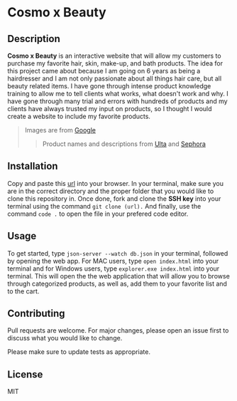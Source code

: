 # Cosmo x Beauty

## Description 
**Cosmo x Beauty** is an interactive website that will allow my customers to purchase my favorite hair, skin, make-up, and bath products. The idea for this project came about because I am going on 6 years as being a hairdresser and I am not only passionate about all things hair care, but all beauty related items. I have gone through intense product knowledge training to allow me to tell clients what works, what doesn't work and why. I have gone through many trial and errors with hundreds of products and my clients have always trusted my input on products, so I thought I would create a website to include my favorite products.  

> Images are from [Google](google.com)
>
>> Product names and descriptions from [Ulta](ulta.com) and [Sephora](sephora.com)

## Installation
Copy and paste this [url](https://github.com/SteJoSi/Phase-1-Project-Fav-Products.git) into your browser. In your terminal, make sure you are in the correct directory and the proper folder that you would like to clone this repository in. Once done, fork and clone the **SSH key** into your terminal using the command `git clone (url).` And finally, use the command `code .` to open the file in your prefered code editor.

## Usage
To get started, type `json-server --watch db.json` in your terminal, followed by opening the web app.
For MAC users, type `open index.html` into your terminal and for Windows users, type `explorer.exe index.html` into your terminal. This will open the the web application that will allow you to browse through categorized products, as well as, add them to your favorite list and to the cart.

## Contributing
Pull requests are welcome. For major changes, please open an issue first to discuss what you would like to change.

Please make sure to update tests as appropriate.

## License
MIT